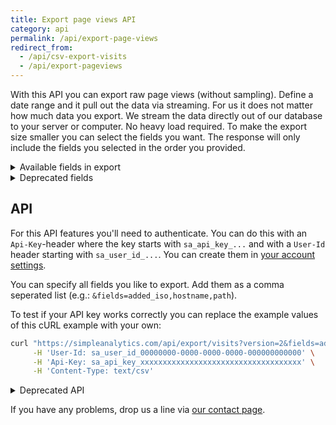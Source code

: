 ```yaml
---
title: Export page views API
category: api
permalink: /api/export-page-views
redirect_from:
  - /api/csv-export-visits
  - /api/export-pageviews
---
```


With this API you can export raw page views (without sampling). Define a date range and it pull out the data via streaming. For us it does not matter how much data you export. We stream the data directly out of our database to your server or computer. No heavy load required. To make the export size smaller you can select the fields you want. The response will only include the fields you selected in the order you provided.

<details markdown="1">
<summary>Available fields in export</summary>

| Field               | Type    | Description                                                                                                                                                |
| ------------------- | ------- | ---------------------------------------------------------------------------------------------------------------------------------------------------------- |
| added_unix          | number  | The time of the page view in unix time format                                                                                                              |
| added_iso           | date    | The time of the page view in ISO8601 format                                                                                                                |
| hostname            | string  | The hostname of the website                                                                                                                                |
| hostname_original   | string  | When the hostname is overwritten, we store the original hostname                                                                                           |
| path                | string  | The path of the page view                                                                                                                                  |
| is_unique           | boolean | Is this page view unique                                                                                                                                   |
| is_robot            | boolean | Is page view visited by a robot or crawler                                                                                                                 |
| document_referrer   | string  | The [JavaScript `document.referrer`](https://developer.mozilla.org/en-US/docs/Web/API/Document/referrer) of the page                                       |
| utm_source          | string  | UTM source (specify via `ref=` or `utm_source` in your URL)                                                                                                |
| utm_medium          | string  | UTM medium (specify via `utm_medium` in your URL)                                                                                                          |
| utm_campaign        | string  | UTM campaign (specify via `utm_campaign` in your URL)                                                                                                      |
| utm_content         | string  | UTM content (specify via `utm_content` in your URL)                                                                                                        |
| utm_term            | string  | UTM term (specify via `utm_term` in your URL)                                                                                                              |
| scrolled_percentage | number  | How far did a visitor scroll on the page (in steps of 5%)                                                                                                  |
| duration_seconds    | number  | How many seconds did a visitor stay on this page (we stop the counter when a page is hidden)                                                               |
| viewport_width      | number  | Viewport width in pixels                                                                                                                                   |
| viewport_height     | number  | Viewport height in pixels                                                                                                                                  |
| screen_width        | number  | Screen width in pixels                                                                                                                                     |
| screen_height       | number  | Screen height in pixels                                                                                                                                    |
| user_agent          | string  | The [`navigator.userAgent`](https://developer.mozilla.org/en-US/docs/Web/API/NavigatorID/userAgent) of a browser (in case of a fake one we don't store it. |
| device_type         | string  | Either desktop, mobile, tablet, or tv.                                                                                                                     |
| country_code        | string  | 2 letter country code                                                                                                                                      |
| browser_name        | string  | Browser name                                                                                                                                               |
| browser_version     | string  | Browser version (do note this is a string)                                                                                                                 |
| os_name             | string  | OS name                                                                                                                                                    |
| os_version          | string  | OS version (do note this is a string)                                                                                                                      |
| lang_region         | string  | The region part of [navigator.language](https://developer.mozilla.org/en-US/docs/Web/API/NavigatorLanguage/language)                                       |
| lang_language       | string  | The language part of [navigator.language](https://developer.mozilla.org/en-US/docs/Web/API/NavigatorLanguage/language)                                     |
| uuid                | string  | A UUID v4 of the page view (this is not always unique)                                                                                                     |

Data like `scrolled_percentage` and `duration_seconds` is not always added because it depends on the browser features of the visitor.

</details>

<details markdown="1">
<summary>Deprecated fields</summary>

These fields are deprecated but we keep them for backward compatibility. It's recommended to not use it for new projects.

| Field               | Description                                                           |
| ------------------- | --------------------------------------------------------------------- |
| url                 | Please use hostname and path to get the full URL                      |
| referrer            | We replaced this with document_referrer                               |
| referrer_raw        | We replaced this with document_referrer                               |
| device_width_pixels | We replaced this with viewport_width                                  |
| device_width        | We replaced this with viewport_width                                  |
| source              | What is the source of this page view, mostly `js` from our JavaScript |

</details>

## API

For this API features you'll need to authenticate. You can do this with an `Api-Key`-header where the key starts with `sa_api_key_...` and with a `User-Id` header starting with `sa_user_id_...`. You can create them in [your account settings](https://simpleanalytics.com/account).

You can specify all fields you like to export. Add them as a comma seperated list (e.g.: `&fields=added_iso,hostname,path`).

To test if your API key works correctly you can replace the example values of this cURL example with your own:

```bash
curl "https://simpleanalytics.com/api/export/visits?version=2&fields=added_iso,hostname,path&hostname=example.com&start=2020-12-01&end=2021-01-01" \
     -H 'User-Id: sa_user_id_00000000-0000-0000-0000-000000000000' \
     -H 'Api-Key: sa_api_key_xxxxxxxxxxxxxxxxxxxxxxxxxxxxxxxxxxxx' \
     -H 'Content-Type: text/csv'
```

<details markdown="1">
<summary>Deprecated API</summary>

If you don't specify any `fields` we return all the basic fields.

```bash
curl "https://simpleanalytics.com/api/export/visits?version=1&hostname=example.com&start=2020-12-01&end=2021-01-01&timezone=Europe/Amsterdam" \
     -H 'User-Id: sa_user_id_00000000-0000-0000-0000-000000000000' \
     -H 'Api-Key: sa_api_key_xxxxxxxxxxxxxxxxxxxxxxxxxxxxxxxxxxxx' \
     -H 'Content-Type: text/csv'
```

This is how the API worked before and we don't want to add breaking changes to our APIs. A response when you don't specify any `fields` looks like this:

```bash
added_unix,added_iso,url,referrer_raw,referrer,hostname,source,is_unique,utm_source,utm_medium,utm_campaign,utm_content,utm_term,scrolled_percentage,duration_seconds,device_width_pixels,device_width,viewport_width,viewport_height,screen_width,screen_height,uuid
1598927168,2020-09-01T02:26:08.000Z,https://blog.simpleanalytics.com/,simpleanalytics.com,simpleanalytics.com,blog.simpleanalytics.com,js,true,simpleanalytics.com,,,,,,,1461,1461,1461,849,1920,1080,f2dbec14-c8c1-4191-92da-d408fc7b7e1c
1598959428,2020-09-01T11:23:48.000Z,https://blog.simpleanalytics.com/practical-privacy-tips-for-your-business,hackernewsletter,,blog.simpleanalytics.com,js,true,hackernewsletter,email,,,fav,,,396,396,396,685,396,814,23f52505-9c1e-449e-bc84-97650f03c4df
1598968423,2020-09-01T13:53:43.000Z,https://blog.simpleanalytics.com/,simpleanalytics.com,simpleanalytics.com,blog.simpleanalytics.com,js,true,simpleanalytics.com,,,,,,,1366,1366,1366,616,1366,768,1b69a6fb-dbbf-4871-a4f6-6b81edf753cb
```

This functionality is deprecated but we keep it for backward compatibility. It's recommended to not use it for new projects.

</details>

If you have any problems, drop us a line via [our contact page](https://simpleanalytics.com/contact).

<style>
     /* Apply styling to first table */
     .content div.table-wrapper:nth-of-type(1) td:nth-of-type(1),
     .content div.table-wrapper:nth-of-type(1) td:nth-of-type(2) {
         white-space: nowrap;
     }

     /* Apply styling to second table */
     .content div.table-wrapper:nth-of-type(2) td:nth-of-type(1) {
         white-space: nowrap;
     }

     .content table td,
     .content table th {
          font-size: 14px;
     }
</style>
